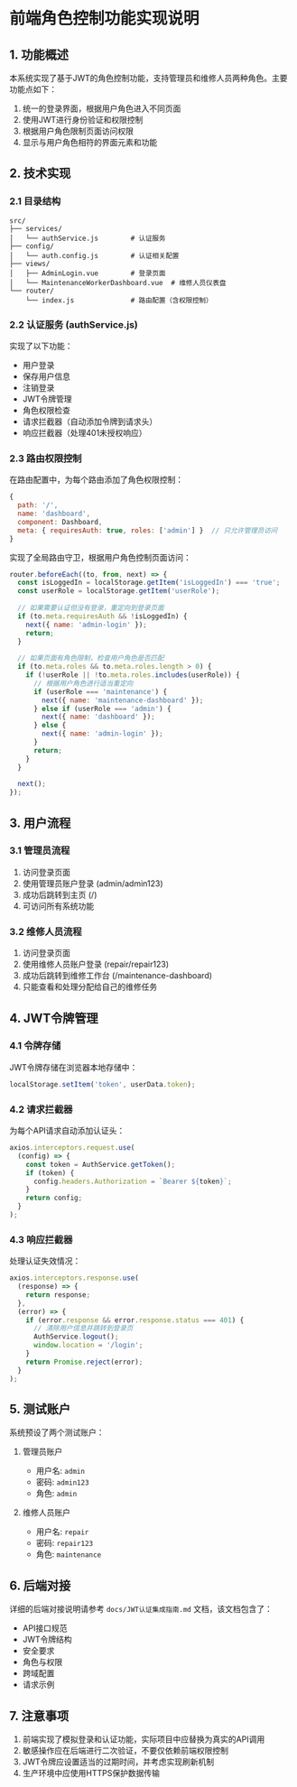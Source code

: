 # 前端角色控制功能实现说明

## 1. 功能概述

本系统实现了基于JWT的角色控制功能，支持管理员和维修人员两种角色。主要功能点如下：

1. 统一的登录界面，根据用户角色进入不同页面
2. 使用JWT进行身份验证和权限控制
3. 根据用户角色限制页面访问权限
4. 显示与用户角色相符的界面元素和功能

## 2. 技术实现

### 2.1 目录结构

```
src/
├── services/
│   └── authService.js        # 认证服务
├── config/
│   └── auth.config.js        # 认证相关配置
├── views/
│   ├── AdminLogin.vue        # 登录页面
│   └── MaintenanceWorkerDashboard.vue  # 维修人员仪表盘
└── router/
    └── index.js              # 路由配置（含权限控制）
```

### 2.2 认证服务 (authService.js)

实现了以下功能：
- 用户登录
- 保存用户信息
- 注销登录
- JWT令牌管理
- 角色权限检查
- 请求拦截器（自动添加令牌到请求头）
- 响应拦截器（处理401未授权响应）

### 2.3 路由权限控制

在路由配置中，为每个路由添加了角色权限控制：
```javascript
{
  path: '/',
  name: 'dashboard',
  component: Dashboard,
  meta: { requiresAuth: true, roles: ['admin'] }  // 只允许管理员访问
}
```

实现了全局路由守卫，根据用户角色控制页面访问：
```javascript
router.beforeEach((to, from, next) => {
  const isLoggedIn = localStorage.getItem('isLoggedIn') === 'true';
  const userRole = localStorage.getItem('userRole');
  
  // 如果需要认证但没有登录，重定向到登录页面
  if (to.meta.requiresAuth && !isLoggedIn) {
    next({ name: 'admin-login' });
    return;
  }
  
  // 如果页面有角色限制，检查用户角色是否匹配
  if (to.meta.roles && to.meta.roles.length > 0) {
    if (!userRole || !to.meta.roles.includes(userRole)) {
      // 根据用户角色进行适当重定向
      if (userRole === 'maintenance') {
        next({ name: 'maintenance-dashboard' });
      } else if (userRole === 'admin') {
        next({ name: 'dashboard' });
      } else {
        next({ name: 'admin-login' });
      }
      return;
    }
  }
  
  next();
});
```

## 3. 用户流程

### 3.1 管理员流程

1. 访问登录页面
2. 使用管理员账户登录 (admin/admin123)
3. 成功后跳转到主页 (/)
4. 可访问所有系统功能

### 3.2 维修人员流程

1. 访问登录页面
2. 使用维修人员账户登录 (repair/repair123)
3. 成功后跳转到维修工作台 (/maintenance-dashboard)
4. 只能查看和处理分配给自己的维修任务

## 4. JWT令牌管理

### 4.1 令牌存储

JWT令牌存储在浏览器本地存储中：
```javascript
localStorage.setItem('token', userData.token);
```

### 4.2 请求拦截器

为每个API请求自动添加认证头：
```javascript
axios.interceptors.request.use(
  (config) => {
    const token = AuthService.getToken();
    if (token) {
      config.headers.Authorization = `Bearer ${token}`;
    }
    return config;
  }
);
```

### 4.3 响应拦截器

处理认证失效情况：
```javascript
axios.interceptors.response.use(
  (response) => {
    return response;
  },
  (error) => {
    if (error.response && error.response.status === 401) {
      // 清除用户信息并跳转到登录页
      AuthService.logout();
      window.location = '/login';
    }
    return Promise.reject(error);
  }
);
```

## 5. 测试账户

系统预设了两个测试账户：

1. 管理员账户
   - 用户名: `admin`
   - 密码: `admin123`
   - 角色: `admin`

2. 维修人员账户
   - 用户名: `repair`
   - 密码: `repair123`
   - 角色: `maintenance`

## 6. 后端对接

详细的后端对接说明请参考 `docs/JWT认证集成指南.md` 文档，该文档包含了：

- API接口规范
- JWT令牌结构
- 安全要求
- 角色与权限
- 跨域配置
- 请求示例

## 7. 注意事项

1. 前端实现了模拟登录和认证功能，实际项目中应替换为真实的API调用
2. 敏感操作应在后端进行二次验证，不要仅依赖前端权限控制
3. JWT令牌应设置适当的过期时间，并考虑实现刷新机制
4. 生产环境中应使用HTTPS保护数据传输 